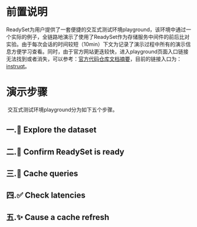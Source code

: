 # 前置说明

​		ReadySet为用户提供了一套便捷的交互式测试环境playground，该环境中通过一个实际的例子，全链路地演示了使用了ReadySet作为存储服务中间件的前后比对实验。由于每次会话的时间较短（10min）下文为记录了演示过程中所有的演示信息方便学习查看。同时，由于官方网站更迭较快，进入playground页面入口链接无法找到或者消失，可以参考：[官方代码仓库文档摘要](https://github.com/readysettech/docs/blob/main/docs/guides/intro/playground.md)，目前的链接入口为：[instruqt](https://play.instruqt.com/embed/readyset/tracks/readyset-demo?token=em_-XZtFwT9_zvK7lnb)。

# 演示步骤

​		交互式测试环境playground分为如下五个步骤。

## 一.👀 Explore the dataset

## 二.🔗 Confirm ReadySet is ready

## 三.🚀 Cache queries

## 四.✅ Check latencies

## 五.✨ Cause a cache refresh


